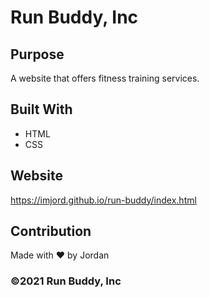 # Run Buddy, Inc

## Purpose
A website that offers fitness training services. 

## Built With
* HTML
* CSS

## Website
https://imjord.github.io/run-buddy/index.html

## Contribution
Made with ❤️ by Jordan

### ©️2021 Run Buddy, Inc 


